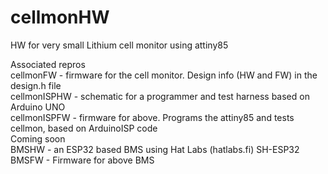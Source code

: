 # cellmonHW
HW for very small Lithium cell monitor using attiny85

Associated repros  
cellmonFW - firmware for the cell monitor. Design info (HW and FW) in the design.h file  
cellmonISPHW - schematic for a programmer and test harness based on Arduino UNO  
cellmonISPFW - firmware for above. Programs the attiny85 and tests cellmon, based on ArduinoISP code  
Coming soon  
BMSHW - an ESP32 based BMS using Hat Labs (hatlabs.fi) SH-ESP32  
BMSFW - Firmware for above BMS  
